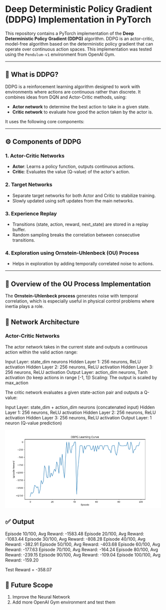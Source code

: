 # Deep Deterministic Policy Gradient (DDPG) Implementation in PyTorch

This repository contains a PyTorch implementation of the **Deep Deterministic Policy Gradient (DDPG)** algorithm. DDPG is an actor-critic, model-free algorithm based on the deterministic policy gradient that can operate over continuous action spaces. This implementation was tested using the `Pendulum-v1` environment from OpenAI Gym.

---

## 🧠 What is DDPG?

DDPG is a reinforcement learning algorithm designed to work with environments where actions are continuous rather than discrete. It combines ideas from DQN and Actor-Critic methods, using:

- **Actor network** to determine the best action to take in a given state.
- **Critic network** to evaluate how good the action taken by the actor is.

It uses the following core components:

---

## ⚙️ Components of DDPG

### 1. **Actor-Critic Networks**
- **Actor**: Learns a policy function, outputs continuous actions.
- **Critic**: Evaluates the value (Q-value) of the actor's action.

### 2. **Target Networks**
- Separate target networks for both Actor and Critic to stabilize training.
- Slowly updated using soft updates from the main networks.

### 3. **Experience Replay**
- Transitions (state, action, reward, next_state) are stored in a replay buffer.
- Random sampling breaks the correlation between consecutive transitions.

### 4. **Exploration using Ornstein-Uhlenbeck (OU) Process**
- Helps in exploration by adding temporally correlated noise to actions.

---

## 🔄 Overview of the OU Process Implementation
The **Ornstein-Uhlenbeck process** generates noise with temporal correlation, which is especially useful in physical control problems where inertia plays a role.

## 📐 Network Architecture 
###  **Actor-Critic Networks**
The actor network takes in the current state and outputs a continuous action within the valid action range:

Input Layer: state_dim neurons
Hidden Layer 1: 256 neurons, ReLU activation
Hidden Layer 2: 256 neurons, ReLU activation
Hidden Layer 3: 256 neurons, ReLU activation
Output Layer: action_dim neurons, Tanh activation (to keep actions in range [-1, 1])
Scaling: The output is scaled by max_action

The critic network evaluates a given state-action pair and outputs a Q-value:

Input Layer: state_dim + action_dim neurons (concatenated input)
Hidden Layer 1: 256 neurons, ReLU activation
Hidden Layer 2: 256 neurons, ReLU activation
Hidden Layer 3: 256 neurons, ReLU activation
Output Layer: 1 neuron (Q-value prediction)

![DDPG Training Reward Curve](ddpg_learning_curve.png)

## ✅ Output

Episode 10/100, Avg Reward: -1583.48
Episode 20/100, Avg Reward: -1083.44
Episode 30/100, Avg Reward: -808.28
Episode 40/100, Avg Reward: -382.91
Episode 50/100, Avg Reward: -403.68
Episode 60/100, Avg Reward: -177.63
Episode 70/100, Avg Reward: -164.24
Episode 80/100, Avg Reward: -239.15
Episode 90/100, Avg Reward: -109.04
Episode 100/100, Avg Reward: -159.20

Test Reward = -358.07

## 🔮 Future Scope
1. Improve the Neural Network
2. Add more OpenAI Gym environment and test them

